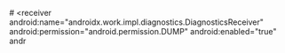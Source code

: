 #<?xml version="1.0" encoding="utf-8"?>
<manifest xmlns:android="http://schemas.android.com/apk/res/android"
    android:versionCode="2"
    android:versionName="2"
    android:compileSdkVersion="34"
    android:compileSdkVersionCodename="14"
    package="devsylnet.pinik.proxy"
    platformBuildVersionCode="34"
    platformBuildVersionName="14">
    <uses-sdk
        android:minSdkVersion="23"
        android:targetSdkVersion="34" />
    <!-- Have full network access -->
    <uses-permission android:name="android.permission.INTERNET" />
    <!-- View network connections -->
    <uses-permission android:name="android.permission.ACCESS_NETWORK_STATE" />
    <!-- View Wi-Fi connections -->
    <uses-permission android:name="android.permission.ACCESS_WIFI_STATE" />
    <!-- Use certificate -->
    <uses-permission android:name="android.permission.USE_CREDENTIALS" />
    <!-- Read the contents of your shared storage -->
    <uses-permission
        android:name="android.permission.READ_EXTERNAL_STORAGE"
        android:maxSdkVersion="32" />
    <!-- Control vibration -->
    <uses-permission android:name="android.permission.VIBRATE" />
    <!-- Modify or delete the contents of your shared storage -->
    <uses-permission
        android:name="android.permission.WRITE_EXTERNAL_STORAGE"
        android:maxSdkVersion="28" />
    <!-- Close other apps -->
    <uses-permission android:name="android.permission.KILL_BACKGROUND_PROCESSES" />
    <!-- Run at startup -->
    <uses-permission android:name="android.permission.RECEIVE_BOOT_COMPLETED" />
    <!-- Prevent phone from sleeping -->
    <uses-permission android:name="android.permission.WAKE_LOCK" />
    <!-- Install shortcuts -->
    <uses-permission android:name="com.android.launcher.permission.INSTALL_SHORTCUT" />
    <!-- Run foreground service -->
    <uses-permission android:name="android.permission.FOREGROUND_SERVICE" />
    <!-- Show notifications -->
    <uses-permission android:name="android.permission.POST_NOTIFICATIONS" />
    <!-- Run foreground service -->
    <uses-permission android:name="android.permission.FOREGROUND_SERVICE" />
    <!-- Read the contents of your shared storage -->
    <uses-permission android:name="android.permission.READ_EXTERNAL_STORAGE" />
    <!-- Modify or delete the contents of your shared storage -->
    <uses-permission android:name="android.permission.WRITE_EXTERNAL_STORAGE" />
    <!-- Allow access to manage all files -->
    <uses-permission android:name="android.permission.MANAGE_EXTERNAL_STORAGE" />
    <!-- Run foreground service with the type "specialUse" -->
    <uses-permission android:name="android.permission.FOREGROUND_SERVICE_SPECIAL_USE" />
    <supports-screens
        android:anyDensity="true"
        android:smallScreens="true"
        android:normalScreens="true"
        android:largeScreens="true"
        android:resizeable="true"
        android:xlargeScreens="true" />
    <uses-permission android:name="com.google.android.gms.permission.AD_ID" />
    <uses-permission android:name="android.permission.ACCESS_ADSERVICES_AD_ID" />
    <uses-permission android:name="android.permission.ACCESS_ADSERVICES_ATTRIBUTION" />
    <uses-permission android:name="android.permission.ACCESS_ADSERVICES_TOPICS" />
    <queries>
        <intent>
            <action android:name="android.intent.action.VIEW" />
            <category android:name="android.intent.category.BROWSABLE" />
            <data android:scheme="https" />
        </intent>
        <intent>
            <action android:name="android.support.customtabs.action.CustomTabsService" />
        </intent>
    </queries>
    <permission
        android:name="devsylnet.pinik.proxy.DYNAMIC_RECEIVER_NOT_EXPORTED_PERMISSION"
        android:protectionLevel="signature" />
    <uses-permission android:name="devsylnet.pinik.proxy.DYNAMIC_RECEIVER_NOT_EXPORTED_PERMISSION" />
    <!-- Reorder running apps -->
    <uses-permission android:name="android.permission.REORDER_TASKS" />
    <application
        android:theme="@style/AppTheme"
        android:label="@string/app_name"
        android:icon="@drawable/ic_launcher"
        android:name="com.tknetwork.tunnel.activities.OpenVPNApplication"
        android:excludeFromRecents="true"
        android:allowBackup="true"
        android:supportsRtl="true"
        android:extractNativeLibs="true"
        android:usesCleartextTraffic="true"
        android:appCategory="productivity"
        android:appComponentFactory="androidx.core.app.CoreComponentFactory"
        android:requestLegacyExternalStorage="true">
        <uses-library
            android:name="org.apache.http.legacy"
            android:required="false" />
        <activity
            android:theme="@style/AppTheme.NoActionBar"
            android:name="com.tknetwork.tunnel.activities.LauncherActivity"
            android:exported="true"
            android:windowSoftInputMode="adjustPan|stateHidden">
            <intent-filter>
                <action android:name="android.intent.action.MAIN" />
                <category android:name="android.intent.category.LAUNCHER" />
            </intent-filter>
        </activity>
        <activity
            android:label="VPN Killer"
            android:name="com.tknetwork.tunnel.activities.VpnKiller"
            android:exported="true" />
        <service
            android:name="com.tknetwork.tunnel.service.OpenVPNService"
            android:permission="android.permission.BIND_VPN_SERVICE"
            android:exported="false"
            android:foregroundServiceType="specialUse">
            <intent-filter>
                <action android:name="android.net.VpnService" />
            </intent-filter>
        </service>
        <activity
            android:name="com.tknetwork.tunnel.activities.v2raySettingsActivity"
            android:exported="true" />
        <service
            android:label="V2RayVpnService"
            android:name="com.v2ray.ang.service.V2RayVpnService"
            android:permission="android.permission.BIND_VPN_SERVICE"
            android:enabled="true"
            android:exported="false"
            android:foregroundServiceType="specialUse">
            <intent-filter>
                <action android:name="android.net.VpnService" />
            </intent-filter>
            <meta-data
                android:name="android.net.VpnService.SUPPORTS_ALWAYS_ON"
                android:value="true" />
            <property
                android:name="android.app.PROPERTY_SPECIAL_USE_FGS_SUBTYPE"
                android:value="vpn" />
        </service>
        <service
            android:label="V2RayProxyOnlyService"
            android:name="com.v2ray.ang.service.V2RayProxyOnlyService"
            android:exported="false"
            android:process=":RunSoLibV2RayDaemon"
            android:foregroundServiceType="specialUse" />
        <service
            android:name="com.tknetwork.tunnel.utils.TimerService"
            android:foregroundServiceType="specialUse" />
        <service
            android:name="com.tknetwork.tunnel.service.TunnelVPN"
            android:foregroundServiceType="specialUse" />
        <service
            android:name="com.tknetwork.tunnel.service.c_06"
            android:foregroundServiceType="specialUse" />
        <activity
            android:label="Logs"
            android:name="com.tknetwork.tunnel.logger.JcLogs"
            android:parentActivityName="com.tknetwork.tunnel.activities.ActivityUi" />
        <activity
            android:label="About"
            android:name="com.tknetwork.tunnel.activities.AboutActivity"
            android:parentActivityName="com.tknetwork.tunnel.activities.ActivityUi" />
        <activity
            android:label="WI-FI Tethering"
            android:name="com.tknetwork.tunnel.wifi.MainActivityWifi"
            android:parentActivityName="com.tknetwork.tunnel.activities.ActivityUi"
            android:foregroundServiceType="specialUse" />
        <service
            android:name="com.tknetwork.tunnel.wifi.ProxyService"
            android:permission="android.permission.BIND_VPN_SERVICE"
            android:enabled="true"
            android:exported="false"
            android:foregroundServiceType="specialUse" />
        <receiver
            android:name="com.tknetwork.tunnel.core.MainReceiver"
            android:exported="false">
            <intent-filter>
                <action android:name="com.tknetwork.tunnel.vpn.core.MainReceiver.ACTION_SERVICE_STOP" />
                <action android:name="com.tknetwork.tunnel.vpn.core.MainReceiver.ACTION_SERVICE_RESTART" />
            </intent-filter>
        </receiver>
        <activity
            android:theme="@style/AppTheme.NoActionBar"
            android:name="com.tknetwork.tunnel.activities.ActivityUi"
            android:launchMode="singleTask"
            android:windowSoftInputMode="adjustPan|stateHidden" />
        <activity android:name="com.tknetwork.tunnel.activities.OpenVPNPrefs" />
        <activity android:name="com.tknetwork.tunnel.view.FileDialog" />
        <activity
            android:theme="@android:style/Theme.NoDisplay"
            android:name="com.tknetwork.tunnel.activities.OpenVPNDisconnect" />
        <activity
            android:label="Logs"
            android:name="com.tknetwork.tunnel.activities.LogActivity"
            android:parentActivityName="com.tknetwork.tunnel.activities.ActivityUi" />
        <activity
            android:label="Privacy"
            android:name="com.tknetwork.tunnel.activities.PrivacyActivity"
            android:parentActivityName="com.tknetwork.tunnel.activities.ActivityUi" />
        <activity
            android:label="Login"
            android:name="com.tknetwork.tunnel.activities.LoginActivity"
            android:parentActivityName="com.tknetwork.tunnel.activities.ActivityUi" />
        <activity
            android:label="Application Error"
            android:name="com.tknetwork.tunnel.activities.ExceptionActivity"
            android:foregroundServiceType="specialUse" />
        <activity
            android:label="Panel"
            android:name="com.tknetwork.tunnel.activities.ResellerPanelActivity"
            android:parentActivityName="com.tknetwork.tunnel.activities.ActivityUi" />
        <activity
            android:label="Options"
            android:name="com.tknetwork.tunnel.activities.SshActivity"
            android:parentActivityName="com.tknetwork.tunnel.activities.ActivityUi" />
        <activity
            android:label="Networks"
            android:name="com.tknetwork.tunnel.activities.NetworkActivity"
            android:parentActivityName="com.tknetwork.tunnel.activities.ActivityUi" />
        <activity
            android:label="Servers"
            android:name="com.tknetwork.tunnel.activities.ServerActivity"
            android:parentActivityName="com.tknetwork.tunnel.activities.ActivityUi" />
        <meta-data
            android:name="com.google.android.gms.ads.APPLICATION_ID"
            android:value="ca-app-pub-8083717080317651~3846338751" />
        <activity
            android:theme="@style/AppTheme.NoActionBar"
            android:label="Import Config"
            android:name="com.tknetwork.tunnel.activities.ExportActivity"
            android:exported="true"
            android:excludeFromRecents="true"
            android:launchMode="singleTask"
            android:noHistory="true"
            android:parentActivityName="com.tknetwork.tunnel.activities.ActivityUi">
            <intent-filter>
                <action android:name="android.intent.action.VIEW" />
                <category android:name="android.intent.category.DEFAULT" />
                <data android:scheme="file" />
                <data android:scheme="content" />
                <data android:host="*" />
                <data android:mimeType="*/*" />
                <data android:pathPattern=".*.pinikproxy" />
                <data android:pathPattern=".*..*.pinikproxy" />
                <data android:pathPattern=".*..*..*.pinikproxy" />
                <data android:pathPattern=".*..*..*..*.pinikproxy" />
                <data android:pathPattern=".*..*..*..*..*.pinikproxy" />
                <data android:pathPattern=".*..*..*..*..*..*.pinikproxy" />
                <data android:pathPattern=".*..*..*..*..*..*..*.pinikproxy" />
                <data android:pathPattern=".*..*..*..*..*..*..*..*.pinikproxy" />
                <data android:pathPattern=".*..*..*..*..*..*..*..*..*.pinikproxy" />
                <data android:pathPattern=".*..*..*..*..*..*..*..*..*..*.pinikproxy" />
                <data android:pathPattern=".*..*..*..*..*..*..*..*..*..*..*.pinikproxy" />
            </intent-filter>
        </activity>
        <service
            android:name="app.tunnel.ssh2.tunnel.vpn.TunnelVpnService"
            android:permission="android.permission.BIND_VPN_SERVICE"
            android:enabled="true"
            android:exported="false">
            <intent-filter>
                <action android:name="android.net.VpnService" />
            </intent-filter>
        </service>
        <service
            android:name="app.tunnel.vpncommons.auth.AuthService"
            android:exported="false" />
        <activity
            android:theme="@android:style/Theme.Translucent.NoTitleBar"
            android:name="com.google.android.gms.common.api.GoogleApiActivity"
            android:exported="false" />
        <activity
            android:theme="@android:style/Theme.Translucent"
            android:name="com.google.android.gms.ads.AdActivity"
            android:exported="false"
            android:configChanges="keyboard|keyboardHidden|orientation|screenLayout|screenSize|smallestScreenSize|uiMode" />
        <provider
            android:name="com.google.android.gms.ads.MobileAdsInitProvider"
            android:exported="false"
            android:authorities="devsylnet.pinik.proxy.mobileadsinitprovider"
            android:initOrder="100" />
        <service
            android:name="com.google.android.gms.ads.AdService"
            android:enabled="true"
            android:exported="false" />
        <activity
            android:name="com.google.android.gms.ads.OutOfContextTestingActivity"
            android:exported="false"
            android:configChanges="keyboard|keyboardHidden|orientation|screenLayout|screenSize|smallestScreenSize|uiMode" />
        <activity
            android:theme="@android:style/Theme.Translucent.NoTitleBar"
            android:name="com.google.android.gms.ads.NotificationHandlerActivity"
            android:exported="false"
            android:taskAffinity=""
            android:excludeFromRecents="true"
            android:launchMode="singleTask" />
        <property
            android:name="android.adservices.AD_SERVICES_CONFIG"
            android:resource="@xml/gma_ad_services_config" />
        <meta-data
            android:name="com.google.android.gms.version"
            android:value="@integer/google_play_services_version" />
        <provider
            android:name="androidx.startup.InitializationProvider"
            android:exported="false"
            android:authorities="devsylnet.pinik.proxy.androidx-startup">
            <meta-data
                android:name="androidx.emoji2.text.EmojiCompatInitializer"
                android:value="androidx.startup" />
            <meta-data
                android:name="androidx.work.WorkManagerInitializer"
                android:value="androidx.startup" />
            <meta-data
                android:name="androidx.lifecycle.ProcessLifecycleInitializer"
                android:value="androidx.startup" />
            <meta-data
                android:name="androidx.profileinstaller.ProfileInstallerInitializer"
                android:value="androidx.startup" />
        </provider>
        <service
            android:name="androidx.work.impl.background.systemalarm.SystemAlarmService"
            android:enabled="@bool/enable_system_alarm_service_default"
            android:exported="false"
            android:directBootAware="false" />
        <service
            android:name="androidx.work.impl.background.systemjob.SystemJobService"
            android:permission="android.permission.BIND_JOB_SERVICE"
            android:enabled="@bool/enable_system_job_service_default"
            android:exported="true"
            android:directBootAware="false" />
        <service
            android:name="androidx.work.impl.foreground.SystemForegroundService"
            android:enabled="@bool/enable_system_foreground_service_default"
            android:exported="false"
            android:directBootAware="false" />
        <receiver
            android:name="androidx.work.impl.utils.ForceStopRunnable$BroadcastReceiver"
            android:enabled="true"
            android:exported="false"
            android:directBootAware="false" />
        <receiver
            android:name="androidx.work.impl.background.systemalarm.ConstraintProxy$BatteryChargingProxy"
            android:enabled="false"
            android:exported="false"
            android:directBootAware="false">
            <intent-filter>
                <action android:name="android.intent.action.ACTION_POWER_CONNECTED" />
                <action android:name="android.intent.action.ACTION_POWER_DISCONNECTED" />
            </intent-filter>
        </receiver>
        <receiver
            android:name="androidx.work.impl.background.systemalarm.ConstraintProxy$BatteryNotLowProxy"
            android:enabled="false"
            android:exported="false"
            android:directBootAware="false">
            <intent-filter>
                <action android:name="android.intent.action.BATTERY_OKAY" />
                <action android:name="android.intent.action.BATTERY_LOW" />
            </intent-filter>
        </receiver>
        <receiver
            android:name="androidx.work.impl.background.systemalarm.ConstraintProxy$StorageNotLowProxy"
            android:enabled="false"
            android:exported="false"
            android:directBootAware="false">
            <intent-filter>
                <action android:name="android.intent.action.DEVICE_STORAGE_LOW" />
                <action android:name="android.intent.action.DEVICE_STORAGE_OK" />
            </intent-filter>
        </receiver>
        <receiver
            android:name="androidx.work.impl.background.systemalarm.ConstraintProxy$NetworkStateProxy"
            android:enabled="false"
            android:exported="false"
            android:directBootAware="false">
            <intent-filter>
                <action android:name="android.net.conn.CONNECTIVITY_CHANGE" />
            </intent-filter>
        </receiver>
        <receiver
            android:name="androidx.work.impl.background.systemalarm.RescheduleReceiver"
            android:enabled="false"
            android:exported="false"
            android:directBootAware="false">
            <intent-filter>
                <action android:name="android.intent.action.BOOT_COMPLETED" />
                <action android:name="android.intent.action.TIME_SET" />
                <action android:name="android.intent.action.TIMEZONE_CHANGED" />
            </intent-filter>
        </receiver>
        <receiver
            android:name="androidx.work.impl.background.systemalarm.ConstraintProxyUpdateReceiver"
            android:enabled="@bool/enable_system_alarm_service_default"
            android:exported="false"
            android:directBootAware="false">
            <intent-filter>
                <action android:name="androidx.work.impl.background.systemalarm.UpdateProxies" />
            </intent-filter>
        </receiver>
        <receiver
            android:name="androidx.work.impl.diagnostics.DiagnosticsReceiver"
            android:permission="android.permission.DUMP"
            android:enabled="true"
            andr
